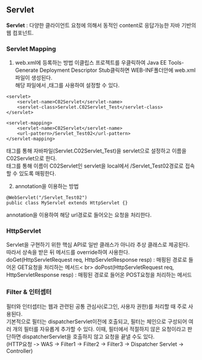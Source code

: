 ## Servlet
**Servlet** : 다양한 클라이언트 요청에 의해서 동적인 content로 응답가능한 자바 기반의 웹 컴포넌트. <br>

### Servlet Mapping
1. web.xml에 등록하는 방법
이클립스 프로젝트를 우클릭하여 Java EE Tools-Generate Deployment Descriptor Stub클릭하면 WEB-INF폴더안에 web.xml파일이 생성된다.<br>
해당 파일에서 <servlet>,<servlet-mapping>태그를 사용하여 설정할 수 있다. <br>
```
<servlet>
  	<servlet-name>C02Servlet</servlet-name>
  	<servlet-class>Servlet.C02Servlet_Test</servlet-class>
</servlet>

<servlet-mapping>
	<servlet-name>C02Servlet</servlet-name>
  	<url-pattern>/Servlet_Test02</url-pattern>
</servlet-mapping>
```

<servlet>태그를 통해 자바파일(Servlet.C02Servlet_Test)을 servlet으로 설정하고 이름을 C02Servlet으로 한다. <br>
<servlet-mapping>태그를 통해 이름이 C02Servlet인 servlet을 local에서 /Servlet_Test02경로로 접속할 수 있도록 매핑한다. <br>

2. annotation을 이용하는 방법
```
@WebServlet("/Servlet_Test02")
public class MyServlet extends HttpServlet {}
```
annotation을 이용하여 해당 url경로로 들어오는 요청을 처리한다. <br>

### HttpServlet
Servlet을 구현하기 위한 핵심 API로 일반 클래스가 아니라 추상 클래스로 제공된다. <br>
따라서 상속을 받은 뒤 메서드를 override하여 사용한다.
doGet(HttpServletRequest req, HttpServletResponse resp) : 매핑된 경로로 들어온 GET요청을 처리하는 메서드< br>
doPost(HttpServletRequest req, HttpServletResponse resp) : 매핑된 경로로 들어온 POST요청을 처리하는 메서드 <br>

### Filter & 인터셉터
필터와 인터셉터는 웹과 관련된 공통 관심사(로그인, 사용자 권한)를 처리할 때 주로 사용된다. <br>
기본적으로 필터는 dispatcherServlet이전에 호출되고, 필터는 체인으로 구성되어 여러 개의 필터를 자유롭게 추가할 수 있다.
이때, 필터에서 적절하지 않은 요청이라고 판단하면 dispatcherServlet을 호출하지 않고 요청을 끝낼 수도 있다. <br>
(HTTP요청 -> WAS -> Filter1 -> Filter2 -> Filter3 -> Dispatcher Servlet -> Controller)
